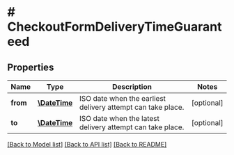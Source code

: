 # # CheckoutFormDeliveryTimeGuaranteed

## Properties

Name | Type | Description | Notes
------------ | ------------- | ------------- | -------------
**from** | [**\DateTime**](\DateTime.md) | ISO date when the earliest delivery attempt can take place. | [optional]
**to** | [**\DateTime**](\DateTime.md) | ISO date when the latest delivery attempt can take place. | [optional]

[[Back to Model list]](../../README.md#models) [[Back to API list]](../../README.md#endpoints) [[Back to README]](../../README.md)
